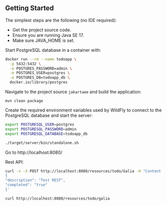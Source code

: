 ## Getting Started

The simplest steps are the following (no IDE required):

* Get the project source code.
* Ensure you are running Java SE 17.
* Make sure JAVA_HOME is set.


Start PostgreSQL database in a container with:

```bash
docker run --rm --name todoapp \
  -p 5432:5432 \
  -e POSTGRES_PASSWORD=admin \
  -e POSTGRES_USER=postgres \
  -e POSTGRES_DB=todoapp_db \
  docker.io/library/postgres
```

Navigate to the project source `jakartaee` and build the application:

```
mvn clean package
```

Create the required environment variables used by WildFly to connect to the PostgreSQL database and start the server:

```bash
export POSTGRESQL_USER=postgres
export POSTGRESQL_PASSWORD=admin
export POSTGRESQL_DATABASE=todoapp_db

./target/server/bin/standalone.sh
```

Go to http://localhost:8080/

Rest API:

```bash
curl -v -X POST http://localhost:8080/resources/todo/Galia -H "Content-Type: application/json" -d '
{
"description": "Test REST",
"completed": "true"
}'

curl http://localhost:8080/resources/todo/galia
```

